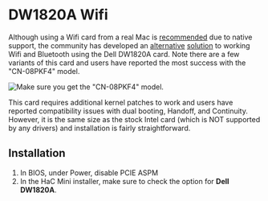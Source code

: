 # DW1820A Wifi

Although using a Wifi card from a real Mac is [recommended](wifi.md) due to native support, the community has developed an [alternative](https://github.com/osy86/HaC-Mini/issues/91) [solution](https://github.com/osy86/HaC-Mini/issues/113) to working Wifi and Bluetooth using the Dell DW1820A card. Note there are a few variants of this card and users have reported the most success with the "CN-08PKF4" model.

![Make sure you get the &quot;CN-08PKF4&quot; model.](../.gitbook/assets/dell-dw1820a.png)

This card requires additional kernel patches to work and users have reported compatibility issues with dual booting, Handoff, and Continuity. However, it is the same size as the stock Intel card \(which is NOT supported by any drivers\) and installation is fairly straightforward.

## Installation

1. In BIOS, under Power, disable PCIE ASPM
2. In the HaC Mini installer, make sure to check the option for **Dell DW1820A**.

